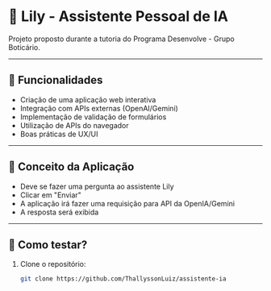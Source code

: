 # 💜 Lily - Assistente Pessoal de IA

Projeto proposto durante a tutoria do Programa Desenvolve - Grupo Boticário.

---

## 🧠 Funcionalidades

- Criação de uma aplicação web interativa
- Integração com APIs externas (OpenAI/Gemini)
- Implementação de validação de formulários
- Utilização de APIs do navegador
- Boas práticas de UX/UI

---

## 🪻 Conceito da Aplicação

- Deve se fazer uma pergunta ao assistente Lily
- Clicar em "Enviar"
- A aplicação irá fazer uma requisição para API da OpenIA/Gemini
- A resposta será exibida

---

## 👾 Como testar?

1. Clone o repositório:
   ```bash
   git clone https://github.com/ThallyssonLuiz/assistente-ia
